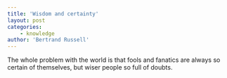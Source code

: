 ```yaml
---
title: 'Wisdom and certainty'
layout: post
categories:
    - knowledge
author: 'Bertrand Russell'
---
```


The whole problem with the world is that fools and fanatics are always so certain of themselves, but wiser people so full of doubts.
